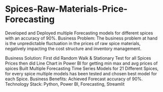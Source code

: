# Spices-Raw-Materials-Price-Forecasting
Developed and Deployed multiple Forecasting models for different spices with an accuracy of 90%.
Business Problem: The business problem at hand
is the unpredictable fluctuation in the prices of
raw spice materials, negatively impacting the cost
structure and inventory management.

Business Solution: First did Random Walk &
Stationary Test for all Spices Prices then did Line
Chart in Power BI for getting min max and avg
prices of spices Built Multiple Forecasting Time
Series Models for 21 Different Spices, for every
spice multiple models has been tested and chosen
best model for each Spice.
Business Benefits: Achieved Forecast accuracy
of 90%.
Technology Stack: Python, Power BI, Forecasting,
Streamlit
